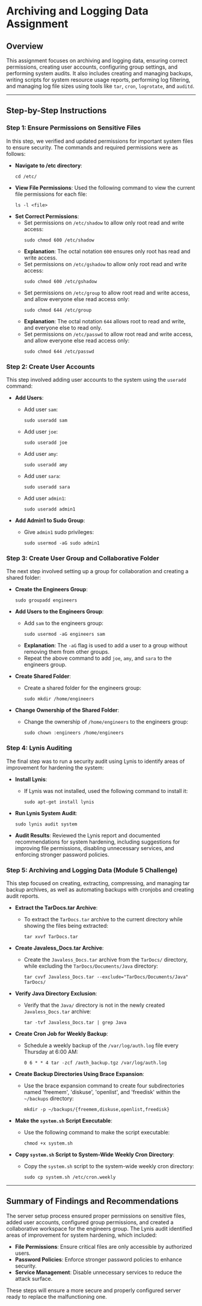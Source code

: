 # Archiving and Logging Data Assignment

## Overview
This assignment focuses on archiving and logging data, ensuring correct permissions, creating user accounts, configuring group settings, and performing system audits. It also includes creating and managing backups, writing scripts for system resource usage reports, performing log filtering, and managing log file sizes using tools like `tar`, `cron`, `logrotate`, and `auditd`.

---

## Step-by-Step Instructions

### Step 1: Ensure Permissions on Sensitive Files
In this step, we verified and updated permissions for important system files to ensure security. The commands and required permissions were as follows:

- **Navigate to /etc directory**:
  ```
  cd /etc/
  ```
- **View File Permissions**: Used the following command to view the current file permissions for each file:
  ```
  ls -l <file>
  ```
- **Set Correct Permissions**:
  - Set permissions on `/etc/shadow` to allow only root read and write access:
    ```
    sudo chmod 600 /etc/shadow
    ```
  - **Explanation**: The octal notation `600` ensures only root has read and write access.
  - Set permissions on `/etc/gshadow` to allow only root read and write access:
    ```
    sudo chmod 600 /etc/gshadow
    ```
  - Set permissions on `/etc/group` to allow root read and write access, and allow everyone else read access only:
    ```
    sudo chmod 644 /etc/group
    ```
  - **Explanation**: The octal notation `644` allows root to read and write, and everyone else to read only.
  - Set permissions on `/etc/passwd` to allow root read and write access, and allow everyone else read access only:
    ```
    sudo chmod 644 /etc/passwd
    ```

### Step 2: Create User Accounts
This step involved adding user accounts to the system using the `useradd` command:

- **Add Users**:
  - Add user `sam`:
    ```
    sudo useradd sam
    ```
  - Add user `joe`:
    ```
    sudo useradd joe
    ```
  - Add user `amy`:
    ```
    sudo useradd amy
    ```
  - Add user `sara`:
    ```
    sudo useradd sara
    ```
  - Add user `admin1`:
    ```
    sudo useradd admin1
    ```

- **Add Admin1 to Sudo Group**:
  - Give `admin1` sudo privileges:
    ```
    sudo usermod -aG sudo admin1
    ```

### Step 3: Create User Group and Collaborative Folder
The next step involved setting up a group for collaboration and creating a shared folder:

- **Create the Engineers Group**:
  ```
  sudo groupadd engineers
  ```

- **Add Users to the Engineers Group**:
  - Add `sam` to the engineers group:
    ```
    sudo usermod -aG engineers sam
    ```
  - **Explanation**: The `-aG` flag is used to add a user to a group without removing them from other groups.
  - Repeat the above command to add `joe`, `amy`, and `sara` to the engineers group.

- **Create Shared Folder**:
  - Create a shared folder for the engineers group:
    ```
    sudo mkdir /home/engineers
    ```

- **Change Ownership of the Shared Folder**:
  - Change the ownership of `/home/engineers` to the engineers group:
    ```
    sudo chown :engineers /home/engineers
    ```

### Step 4: Lynis Auditing
The final step was to run a security audit using Lynis to identify areas of improvement for hardening the system:

- **Install Lynis**:
  - If Lynis was not installed, used the following command to install it:
    ```
    sudo apt-get install lynis
    ```

- **Run Lynis System Audit**:
  ```
  sudo lynis audit system
  ```

- **Audit Results**: Reviewed the Lynis report and documented recommendations for system hardening, including suggestions for improving file permissions, disabling unnecessary services, and enforcing stronger password policies.

### Step 5: Archiving and Logging Data (Module 5 Challenge)
This step focused on creating, extracting, compressing, and managing tar backup archives, as well as automating backups with cronjobs and creating audit reports.

- **Extract the TarDocs.tar Archive**:
  - To extract the `TarDocs.tar` archive to the current directory while showing the files being extracted:
    ```
    tar xvvf TarDocs.tar
    ```

- **Create Javaless_Docs.tar Archive**:
  - Create the `Javaless_Docs.tar` archive from the `TarDocs/` directory, while excluding the `TarDocs/Documents/Java` directory:
    ```
    tar cvvf Javaless_Docs.tar --exclude="TarDocs/Documents/Java" TarDocs/
    ```

- **Verify Java Directory Exclusion**:
  - Verify that the `Java/` directory is not in the newly created `Javaless_Docs.tar` archive:
    ```
    tar -tvf Javaless_Docs.tar | grep Java
    ```

- **Create Cron Job for Weekly Backup**:
  - Schedule a weekly backup of the `/var/log/auth.log` file every Thursday at 6:00 AM:
    ```
    0 6 * * 4 tar -zcf /auth_backup.tgz /var/log/auth.log
    ```

- **Create Backup Directories Using Brace Expansion**:
  - Use the brace expansion command to create four subdirectories named 'freemem', 'diskuse', 'openlist', and 'freedisk' within the `~/backups` directory:
    ```
    mkdir -p ~/backups/{freemem,diskuse,openlist,freedisk}
    ```

- **Make the `system.sh` Script Executable**:
  - Use the following command to make the script executable:
    ```
    chmod +x system.sh
    ```

- **Copy `system.sh` Script to System-Wide Weekly Cron Directory**:
  - Copy the `system.sh` script to the system-wide weekly cron directory:
    ```
    sudo cp system.sh /etc/cron.weekly
    ```

---

## Summary of Findings and Recommendations
The server setup process ensured proper permissions on sensitive files, added user accounts, configured group permissions, and created a collaborative workspace for the engineers group. The Lynis audit identified areas of improvement for system hardening, which included:

- **File Permissions**: Ensure critical files are only accessible by authorized users.
- **Password Policies**: Enforce stronger password policies to enhance security.
- **Service Management**: Disable unnecessary services to reduce the attack surface.

These steps will ensure a more secure and properly configured server ready to replace the malfunctioning one.

